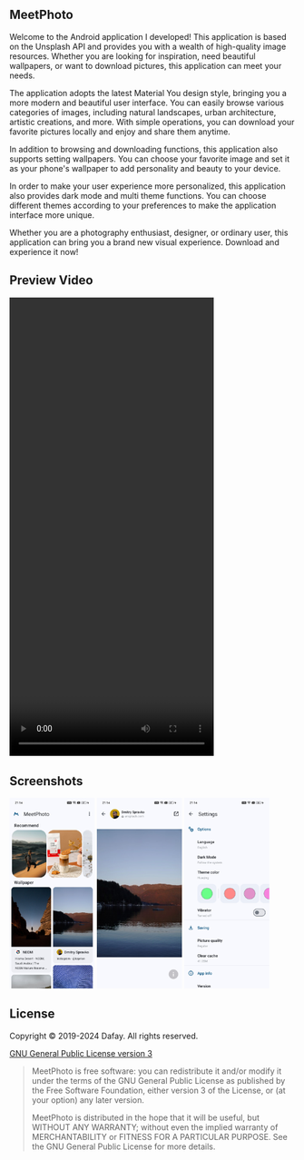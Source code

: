 

## MeetPhoto
Welcome to the Android application I developed! This application is based on the Unsplash API and provides you with a wealth of high-quality image resources. Whether you are looking for inspiration, need beautiful wallpapers, or want to download pictures, this application can meet your needs.

The application adopts the latest Material You design style, bringing you a more modern and beautiful user interface. You can easily browse various categories of images, including natural landscapes, urban architecture, artistic creations, and more. With simple operations, you can download your favorite pictures locally and enjoy and share them anytime.

In addition to browsing and downloading functions, this application also supports setting wallpapers. You can choose your favorite image and set it as your phone's wallpaper to add personality and beauty to your device.

In order to make your user experience more personalized, this application also provides dark mode and multi theme functions. You can choose different themes according to your preferences to make the application interface more unique.

Whether you are a photography enthusiast, designer, or ordinary user, this application can bring you a brand new visual experience. Download and experience it now!

## Preview Video
<video width="360" height="808" controls>
    <source src="assets/preview_video.mp4" type="video/mp4">
</video>

## Screenshots
<a href="https://github.com/idea007/MeetPhoto/tree/main/assets/screen1.jpg"><img src="assets/screen1.jpg" width="150px"/></a>
<a href="https://github.com/idea007/MeetPhoto/tree/main/assets/screen2.jpg"><img src="assets/screen2.jpg" width="150px"/></a>
<a href="https://github.com/idea007/MeetPhoto/tree/main/assets/screen3.jpg"><img src="assets/screen3.jpg" width="150px"/></a>

## License

Copyright &copy; 2019-2024 Dafay. All rights reserved.

[GNU General Public License version 3](https://www.gnu.org/licenses/gpl.txt)

> MeetPhoto is free software: you can redistribute it and/or modify it under the terms of the GNU General Public License as published by the Free Software Foundation, either version 3 of the License, or (at your option) any later version.
>
> MeetPhoto is distributed in the hope that it will be useful, but WITHOUT ANY WARRANTY; without even the implied warranty of MERCHANTABILITY or FITNESS FOR A PARTICULAR PURPOSE. See the GNU General Public License for more details.